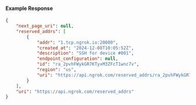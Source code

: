 <!-- Code generated for API Clients. DO NOT EDIT. -->

#### Example Response

```json
{
	"next_page_uri": null,
	"reserved_addrs": [
		{
			"addr": "1.tcp.ngrok.io:20000",
			"created_at": "2024-12-08T10:05:52Z",
			"description": "SSH for device #001",
			"endpoint_configuration": null,
			"id": "ra_2pvhFWykGR7KTyxM3ZFcT1wnc7v",
			"region": "us",
			"uri": "https://api.ngrok.com/reserved_addrs/ra_2pvhFWykGR7KTyxM3ZFcT1wnc7v"
		}
	],
	"uri": "https://api.ngrok.com/reserved_addrs"
}
```
